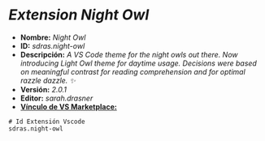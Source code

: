 <!-- Autor: Daniel Benjamin Perez Morales -->
<!-- GitHub: https://github.com/D4nitrix13 -->
<!-- GitLab: https://gitlab.com/D4nitrix13 -->
<!-- Correo electrónico: danielperezdev@proton.me -->

# ***Extension Night Owl***

- **Nombre:** *Night Owl*
- **ID:** *sdras.night-owl*
- **Descripción:** *A VS Code theme for the night owls out there. Now introducing Light Owl theme for daytime usage. Decisions were based on meaningful contrast for reading comprehension and for optimal razzle dazzle. ✨*
- **Versión:** *2.0.1*
- **Editor:** *sarah.drasner*
- **[Vínculo de VS Marketplace:](https://marketplace.visualstudio.com/items?itemName=sdras.night-owl "https://marketplace.visualstudio.com/items?itemName=sdras.night-owl")**

```plaintext
# Id Extensión Vscode
sdras.night-owl
```
